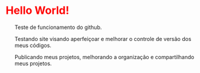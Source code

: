 <h1> <font color="red">Hello World!</font></h1>

<list>
<ul>Teste de funcionamento do github.</ul>
<ul>Testando site visando aperfeiçoar e melhorar o controle de versão dos meus códigos.</ul>
<ul>Publicando meus projetos, melhorando a organização e compartilhando meus projetos.</ul>
</list>
